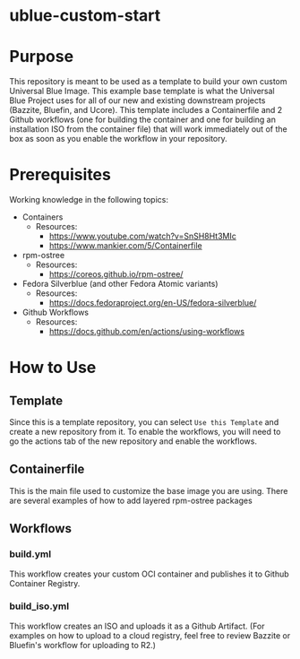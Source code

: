 # ublue-custom-start

# Purpose

This repository is meant to be used as a template to build your own custom Universal Blue Image. This example base template is what the Universal Blue Project uses for all of our new and existing downstream projects (Bazzite, Bluefin, and Ucore). This template includes a Containerfile and 2 Github workflows (one for building the container and one for building an installation ISO from the container file) that will work immediately out of the box as soon as you enable the workflow in your repository.

# Prerequisites

Working knowledge in the following topics:

- Containers
  - Resources:
    - https://www.youtube.com/watch?v=SnSH8Ht3MIc
    - https://www.mankier.com/5/Containerfile
- rpm-ostree
  - Resources:
    - https://coreos.github.io/rpm-ostree/
- Fedora Silverblue (and other Fedora Atomic variants)
  - Resources:
    - https://docs.fedoraproject.org/en-US/fedora-silverblue/
- Github Workflows
  - Resources:
    - https://docs.github.com/en/actions/using-workflows

# How to Use

## Template

Since this is a template repository, you can select `Use this Template` and create a new repository from it. To enable the workflows, you will need to go the actions tab of the new repository and enable the workflows.

## Containerfile

This is the main file used to customize the base image you are using. There are several examples of how to add layered rpm-ostree packages

## Workflows

### build.yml

This workflow creates your custom OCI container and publishes it to Github Container Registry.

### build_iso.yml

This workflow creates an ISO and uploads it as a Github Artifact. (For examples on how to upload to a cloud registry, feel free to review Bazzite or Bluefin's workflow for uploading to R2.)
